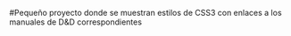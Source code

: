 #Pequeño proyecto donde se muestran estilos de CSS3 con enlaces a los manuales de D&D correspondientes